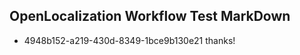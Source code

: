 ## OpenLocalization Workflow Test MarkDown
* 4948b152-a219-430d-8349-1bce9b130e21 
thanks!<!--HONumber=Mar16_HO2-->
